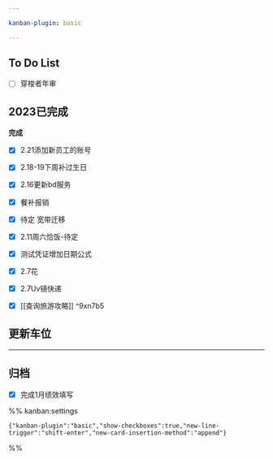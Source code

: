 ```yaml
---

kanban-plugin: basic

---
```


## To Do List

- [ ] 穿梭者年审


## 2023已完成

**完成**
- [x] 2.21添加新员工的账号
- [x] 2.18-19下周补过生日
- [x] 2.16更新bd服务
- [x] 餐补报销
- [x] 待定 宽带迁移
- [x] 2.11周六恰饭-待定
- [x] 测试凭证增加日期公式
- [x] 2.7花
- [x] 2.7Uv镜快递
- [x] [[查询旅游攻略]] ^9xn7b5


## 更新车位



***

## 归档

- [x] 完成1月绩效填写

%% kanban:settings
```
{"kanban-plugin":"basic","show-checkboxes":true,"new-line-trigger":"shift-enter","new-card-insertion-method":"append"}
```
%%